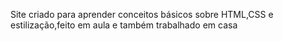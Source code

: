 Site criado para aprender conceitos básicos sobre HTML,CSS e estilização,feito em aula e também trabalhado em casa
